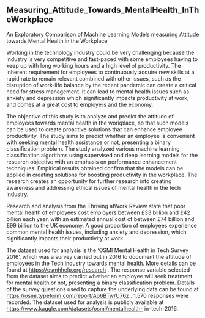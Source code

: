 ## Measuring_Attitude_Towards_MentalHealth_InTheWorkplace

An Exploratory Comparison of Machine Learning Models measuring Attitude towards Mental Health in the Workplace


Working in the technology industry could be very challenging because the industry is
very competitive and fast-paced with some employees having to keep up with long working hours
and a high level of productivity. The inherent requirement for employees to continuously acquire
new skills at a rapid rate to remain relevant combined with other issues, such as the disruption of
work-life balance by the recent pandemic can create a critical need for stress management. It can
lead to mental health issues such as anxiety and depression which significantly impacts productivity
at work, and comes at a great cost to employers and the economy. 

The objective of this study is to analyze and predict the attitude of employees towards mental health in the workplace, so that
such models can be used to create proactive solutions that can enhance employee productivity. The
study aims to predict whether an employee is convenient with seeking mental health assistance
or not, presenting a binary classification problem. The study analyzed various machine learning
classification algorithms using supervised and deep learning models for the research objective with
an emphasis on performance enhancement techniques. Empirical results obtained confirm that the
models can be applied in creating solutions for boosting productivity in the workplace. The research
creates an opportunity for further research into creating awareness and addressing ethical issues of
mental health in the tech industry.

Research and analysis from the Thriving atWork Review state that poor mental health of employees
cost employers between £33 billion and £42 billion each year, with an estimated annual cost of
between £74 billion and £99 billion to the UK economy. A good proportion of employees experience
common mental health issues, including anxiety and depression, which significantly impacts
their productivity at work.

The dataset used for analysis is the ‘OSMI Mental Health
in Tech Survey 2016’, which was a survey carried out in 2016 to document the attitude
of employees in the Tech industry towards mental health. More details can be found at
https://osmhhelp.org/research . The response variable selected from the dataset aims to predict
whether an employee will seek treatment for mental health or not, presenting a binary classification
problem. Details of the survey questions used to capture the underlying data can be found at
https://osmi.typeform.com/report/Ao6BTw/U76z . 1,570 responses were recorded. The dataset
used for analysis is publicly available at https://www.kaggle.com/datasets/osmi/mentalhealth-
in-tech-2016.
